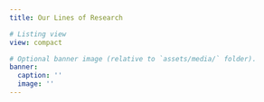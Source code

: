 ```yaml
---
title: Our Lines of Research

# Listing view
view: compact

# Optional banner image (relative to `assets/media/` folder).
banner:
  caption: ''
  image: ''
---
```

